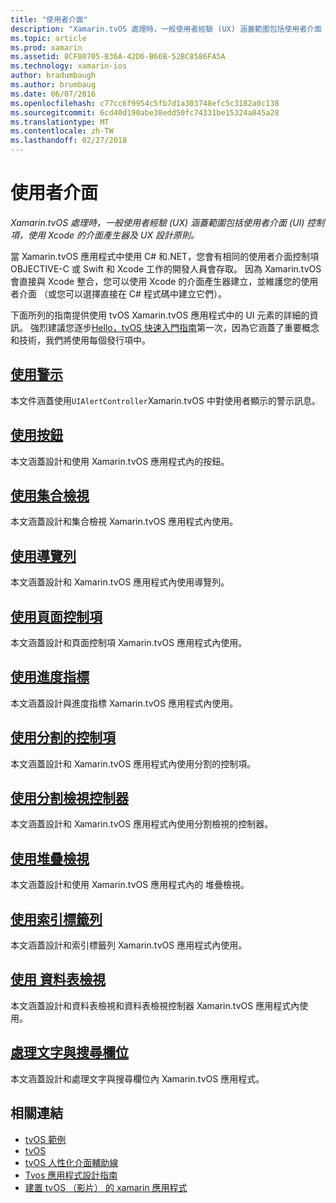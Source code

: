 ```yaml
---
title: "使用者介面"
description: "Xamarin.tvOS 處理時，一般使用者經驗 (UX) 涵蓋範圍包括使用者介面 (UI) 控制項，使用 Xcode 的介面產生器及 UX 設計原則。"
ms.topic: article
ms.prod: xamarin
ms.assetid: 8CF80705-B36A-42D6-B66B-52BC8586FA5A
ms.technology: xamarin-ios
author: bradumbaugh
ms.author: brumbaug
ms.date: 06/07/2016
ms.openlocfilehash: c77cc6f9954c5fb7d1a303748efc5c3182a0c138
ms.sourcegitcommit: 6cd40d190abe38edd50fc74331be15324a845a28
ms.translationtype: MT
ms.contentlocale: zh-TW
ms.lasthandoff: 02/27/2018
---
```

# <a name="user-interface"></a>使用者介面

_Xamarin.tvOS 處理時，一般使用者經驗 (UX) 涵蓋範圍包括使用者介面 (UI) 控制項，使用 Xcode 的介面產生器及 UX 設計原則。_

當 Xamarin.tvOS 應用程式中使用 C# 和.NET，您會有相同的使用者介面控制項 OBJECTIVE-C 或 Swift 和 Xcode 工作的開發人員會存取。 因為 Xamarin.tvOS 會直接與 Xcode 整合，您可以使用 Xcode 的介面產生器建立，並維護您的使用者介面 （或您可以選擇直接在 C# 程式碼中建立它們）。

下面所列的指南提供使用 tvOS Xamarin.tvOS 應用程式中的 UI 元素的詳細的資訊。 強烈建議您逐步[Hello，tvOS 快速入門指南](~/ios/tvos/get-started/hello-tvos.md)第一次，因為它涵蓋了重要概念和技術，我們將使用每個發行項中。

## <a name="working-with-alertsiostvosuser-interfacealertsmd"></a>[使用警示](~/ios/tvos/user-interface/alerts.md)

本文件涵蓋使用`UIAlertController`Xamarin.tvOS 中對使用者顯示的警示訊息。

## <a name="working-with-buttonsiostvosuser-interfacebuttonsmd"></a>[使用按鈕](~/ios/tvos/user-interface/buttons.md)

本文涵蓋設計和使用 Xamarin.tvOS 應用程式內的按鈕。

## <a name="working-with-collection-viewsiostvosuser-interfacecollection-viewsmd"></a>[使用集合檢視](~/ios/tvos/user-interface/collection-views.md)

本文涵蓋設計和集合檢視 Xamarin.tvOS 應用程式內使用。

## <a name="working-with-navigation-barsiostvosuser-interfacenavigation-barsmd"></a>[使用導覽列](~/ios/tvos/user-interface/navigation-bars.md)

本文涵蓋設計和 Xamarin.tvOS 應用程式內使用導覽列。

## <a name="working-with-page-controlsiostvosuser-interfacepage-controlsmd"></a>[使用頁面控制項](~/ios/tvos/user-interface/page-controls.md)

本文涵蓋設計和頁面控制項 Xamarin.tvOS 應用程式內使用。

## <a name="working-with-progress-indicatorsiostvosuser-interfaceprogress-indicatorsmd"></a>[使用進度指標](~/ios/tvos/user-interface/progress-indicators.md)

本文涵蓋設計與進度指標 Xamarin.tvOS 應用程式內使用。

## <a name="working-with-segmented-controlsiostvosuser-interfacesegmented-controlsmd"></a>[使用分割的控制項](~/ios/tvos/user-interface/segmented-controls.md)

本文涵蓋設計和 Xamarin.tvOS 應用程式內使用分割的控制項。

## <a name="working-with-split-view-controllersiostvosuser-interfacesplit-viewsmd"></a>[使用分割檢視控制器](~/ios/tvos/user-interface/split-views.md)

本文涵蓋設計和 Xamarin.tvOS 應用程式內使用分割檢視的控制器。

## <a name="working-with-stack-viewsiostvosuser-interfacestacked-viewsmd"></a>[使用堆疊檢視](~/ios/tvos/user-interface/stacked-views.md)

本文涵蓋設計和使用 Xamarin.tvOS 應用程式內的 堆疊檢視。

## <a name="working-with-tab-barsiostvosuser-interfacetab-barsmd"></a>[使用索引標籤列](~/ios/tvos/user-interface/tab-bars.md)

本文涵蓋設計和索引標籤列 Xamarin.tvOS 應用程式內使用。

## <a name="working-with-table-viewsiostvosuser-interfacetable-viewsmd"></a>[使用 資料表檢視](~/ios/tvos/user-interface/table-views.md)

本文涵蓋設計和資料表檢視和資料表檢視控制器 Xamarin.tvOS 應用程式內使用。

## <a name="working-with-text-and-search-fieldsiostvosuser-interfacetext-fields-and-searchmd"></a>[處理文字與搜尋欄位](~/ios/tvos/user-interface/text-fields-and-search.md)

本文涵蓋設計和處理文字與搜尋欄位內 Xamarin.tvOS 應用程式。



## <a name="related-links"></a>相關連結

- [tvOS 範例](https://developer.xamarin.com/samples/tvos/all/)
- [tvOS](https://developer.apple.com/tvos/)
- [tvOS 人性化介面輔助線](https://developer.apple.com/tvos/human-interface-guidelines/)
- [Tvos 應用程式設計指南](https://developer.apple.com/library/prerelease/tvos/documentation/General/Conceptual/AppleTV_PG/)
- [建置 tvOS （影片） 的 xamarin 應用程式](https://university.xamarin.com/lightninglectures/tvos-with-xamarin)
